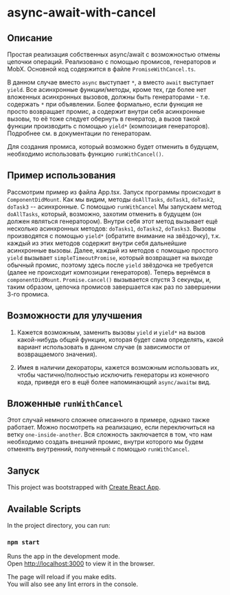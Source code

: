 # async-await-with-cancel

## Описание

Простая реализация собственных async/await с возможностью отмены цепочки операций. 
Реализовано с помощью промисов, генераторов и MobX. Основной код
содержится в файле `PromiseWithCancel.ts`.

В данном случае вместо `async` выступает `*`, а вместо `await` выступает `yield`. Все
асинхронные функции/методы, кроме тех, где более нет вложенных асинхронных вызовов,
должны быть генераторами - т.е. содержать `*` при объявлении.
Более формально, если функция не просто возвращает промис, а содержит внутри себя асинхронные
вызовы, то её тоже следует обернуть в генератор, а вызов такой функции производить с
помощью `yield*` (композиция генераторов). Подробнее см. в документации по генераторам.

Для создания промиса, который возможно будет отменить в будущем, необходимо использовать
функцию `runWithCancel()`.

## Пример использования

Рассмотрим пример из файла App.tsx. Запуск программы происходит в `ComponentDidMount`.
Как мы видим, методы `doAllTasks`, `doTask1`, `doTask2`, `doTask3` -- асинхронные. С 
помощью `runWithCancel` Мы запускаем метод `doAllTasks`, который, возможно,
 захотим отменить в будущем (он должен являться генератором). Внутри себя этот метод
 вызывает ещё несколько асинхронных методов: `doTasks1`, `doTasks2`, `doTasks3`. Вызовы
 производятся с помощью `yield*` (обратите внимание на звёздочку), т.к. каждый из этих методов содержит внутри себя
 дальнейшие асинхронные вызовы. Далее, каждый из методов с помощью простого `yield`
 вызывает `simpleTimeoutPromise`, который возвращает на выходе обычный промис, поэтому
 здесь после `yield` звёздочка не требуется (далее не происходит композиции генераторов).
 Теперь вернёмся в `componentDidMount`. `Promise.cancel()` вызывается спустя 3 секунды, и,
 таким образом, цепочка промисов завершается как раз по завершении 3-го промиса. 
 
 ## Возможности для улучшения
 
 1. Кажется возможным, заменить вызовы `yield` и `yield*` на вызов какой-нибудь общей
 функции, которая будет сама определять, какой вариант использовать в данном случае (в
 зависимости от возвращаемого значения). 
 
 2. Имея в наличии декораторы, кажется возможным использовать их, чтобы 
 частично/полностью исключить генераторы из конечного кода, приведя его в ещё более
 напоминающий `async/await`ы вид. 
 
 ## Вложенные `runWithCancel`
 
 Этот случай немного сложнее описанного в примере, однако также работает. Можно
 посмотреть на реализацию, если переключиться на ветку `one-inside-another`. Вся сложность
 заключается в том, что нам необходимо создать внешний промис, внутри которого мы будем
 отменять внутренний, полученный с помощью `runWithCancel`.  
  

## Запуск

This project was bootstrapped with [Create React App](https://github.com/facebook/create-react-app).

## Available Scripts

In the project directory, you can run:

### `npm start`

Runs the app in the development mode.<br>
Open [http://localhost:3000](http://localhost:3000) to view it in the browser.

The page will reload if you make edits.<br>
You will also see any lint errors in the console.


 
 
